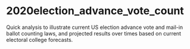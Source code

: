 # 2020election_advance_vote_count
Quick analysis to illustrate current US election advance vote and mail-in ballot counting laws, and projected results over times based on current electoral college forecasts.
